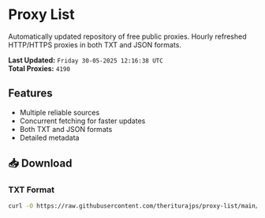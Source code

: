# Proxy List

Automatically updated repository of free public proxies. Hourly refreshed HTTP/HTTPS proxies in both TXT and JSON formats.

**Last Updated:** `Friday 30-05-2025 12:16:38 UTC`  
**Total Proxies:** `4190`

## Features
- Multiple reliable sources
- Concurrent fetching for faster updates
- Both TXT and JSON formats
- Detailed metadata

## 📥 Download

### TXT Format
```bash
curl -O https://raw.githubusercontent.com/theriturajps/proxy-list/main/proxies.txt